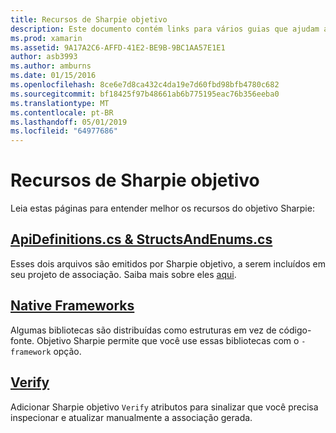 ```yaml
---
title: Recursos de Sharpie objetivo
description: Este documento contém links para vários guias que ajudam a descrever Sharpie objetivo, como usá-lo e a saída gerada por ela.
ms.prod: xamarin
ms.assetid: 9A17A2C6-AFFD-41E2-BE9B-9BC1AA57E1E1
author: asb3993
ms.author: amburns
ms.date: 01/15/2016
ms.openlocfilehash: 8ce6e7d8ca432c4da19e7d60fbd98bfb4780c682
ms.sourcegitcommit: bf18425f97b48661ab6b775195eac76b356eeba0
ms.translationtype: MT
ms.contentlocale: pt-BR
ms.lasthandoff: 05/01/2019
ms.locfileid: "64977686"
---
```

# <a name="objective-sharpie-features"></a>Recursos de Sharpie objetivo

Leia estas páginas para entender melhor os recursos do objetivo Sharpie:

## <a name="apidefinitionscs--structsandenumscsapidefinitions-structsandenumsmd"></a>[**ApiDefinitions.cs & StructsAndEnums.cs**](apidefinitions-structsandenums.md)

Esses dois arquivos são emitidos por Sharpie objetivo, a serem incluídos em seu projeto de associação. Saiba mais sobre eles [aqui](apidefinitions-structsandenums.md).

## <a name="native-frameworksnative-frameworksmd"></a>[**Native Frameworks**](native-frameworks.md)

Algumas bibliotecas são distribuídas como estruturas em vez de código-fonte.
Objetivo Sharpie permite que você use essas bibliotecas com o `-framework` opção.

## <a name="verifyverifymd"></a>[**Verify**](verify.md)

Adicionar Sharpie objetivo `Verify` atributos para sinalizar que você precisa inspecionar e atualizar manualmente a associação gerada. 
